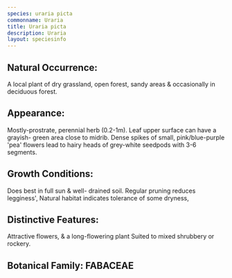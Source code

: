 ```yaml
---
species: uraria picta
commonname: Uraria
title: Uraria picta
description: Uraria
layout: speciesinfo
---
```


## Natural Occurrence:
A local plant of dry grassland, open forest, sandy areas &
occasionally in deciduous forest.

## Appearance:
Mostly-prostrate, perennial herb (0.2-1m).
Leaf upper surface can have a grayish-
green area close to midrib. Dense spikes
of small, pink/blue-purple 'pea' flowers
lead to hairy heads of grey-white
seedpods with 3-6 segments.

## Growth Conditions:
Does best in full sun & well-
drained soil. Regular
pruning reduces legginess',
Natural habitat indicates
tolerance of some dryness,

## Distinctive Features:
Attractive flowers, & a long-flowering plant
Suited to mixed shrubbery or rockery.

## Botanical Family: FABACEAE
